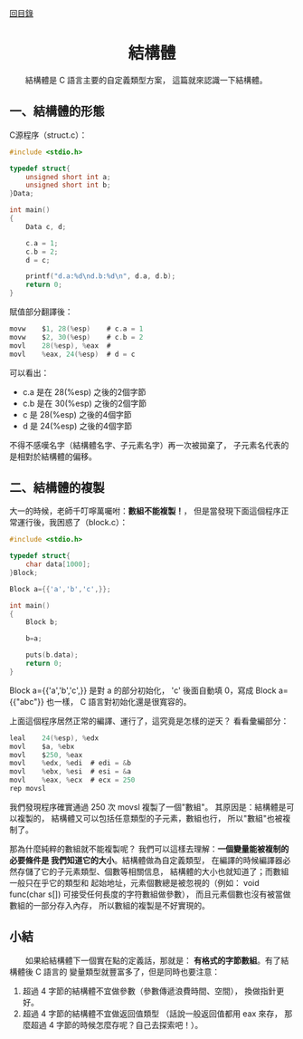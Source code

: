﻿[content]: https://github.com/1184893257/simplelinux/blob/master/README.md#content

[回目錄][content]

<a name="top"></a>

<h1 align="center">結構體
</h1>

　　結構體是 C 語言主要的自定義類型方案，
這篇就來認識一下結構體。

## 一、結構體的形態

C源程序（struct.c）：
```c
#include <stdio.h>

typedef struct{
	unsigned short int a;
	unsigned short int b;
}Data;

int main()
{
	Data c, d;

	c.a = 1;
	c.b = 2;
	d = c;

	printf("d.a:%d\nd.b:%d\n", d.a, d.b);
	return 0;
}
```

賦值部分翻譯後：

```c
movw	$1, 28(%esp)	# c.a = 1
movw	$2, 30(%esp)	# c.b = 2
movl	28(%esp), %eax	#
movl	%eax, 24(%esp)	# d = c
```
可以看出：

* c.a 是在 28(%esp) 之後的2個字節
* c.b 是在 30(%esp) 之後的2個字節
* c 是 28(%esp) 之後的4個字節
* d 是 24(%esp) 之後的4個字節

不得不感嘆名字（結構體名字、子元素名字）再一次被拋棄了，
子元素名代表的是相對於結構體的偏移。

## 二、結構體的複製

大一的時候，老師千叮嚀萬囑咐：<b>數組不能複製！</b>，
但是當發現下面這個程序正常運行後，我困惑了（block.c）：

```c
#include <stdio.h>

typedef struct{
	char data[1000];
}Block;

Block a={{'a','b','c',}};

int main()
{
	Block b;

	b=a;

	puts(b.data);
	return 0;
}
```

Block a={{'a','b','c',}} 是對 a 的部分初始化，
'c' 後面自動填 0，寫成 Block a={{"abc"}} 也一樣，
C 語言對初始化還是很寬容的。

上面這個程序居然正常的編譯、運行了，這究竟是怎樣的逆天？
看看彙編部分：
```c
leal	24(%esp), %edx
movl	$a, %ebx
movl	$250, %eax
movl	%edx, %edi	# edi = &b
movl	%ebx, %esi	# esi = &a
movl	%eax, %ecx	# ecx = 250
rep movsl
```
我們發現程序確實通過 250 次 movsl 複製了一個"數組"。
其原因是：結構體是可以複製的，
結構體又可以包括任意類型的子元素，數組也行，
所以"數組"也被複制了。

那為什麼純粹的數組就不能複製呢？
我們可以這樣去理解：<b>一個變量能被複制的必要條件是
我們知道它的大小</b>。結構體做為自定義類型，
在編譯的時候編譯器必然存儲了它的子元素類型、個數等相關信息，
結構體的大小也就知道了；而數組一般只在乎它的類型和
起始地址，元素個數總是被忽視的（例如：
void func(char s[]) 可接受任何長度的字符數組做參數），
而且元素個數也沒有被當做數組的一部分存入內存，
所以數組的複製是不好實現的。

## 小結

　　如果給結構體下一個實在點的定義話，那就是：
<b>有格式的字節數組</b>。有了結構體後 C 語言的
變量類型就豐富多了，但是同時也要注意：

1. 超過 4 字節的結構體不宜做參數（參數傳遞浪費時間、空間），
換做指針更好。
2. 超過 4 字節的結構體不宜做返回值類型
（話說一般返回值都用 eax 來存，
那麼超過 4 字節的時候怎麼存呢？自己去探索吧！）。
